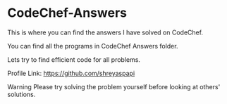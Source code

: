 # CodeChef-Answers

This is where you can find the answers I have solved on CodeChef.

You can find all the programs in CodeChef Answers folder.

Lets try to find efficient code for all problems. 

Profile Link:
https://github.com/shreyaspapi

Warning
Please try solving the problem yourself before looking at others' solutions.